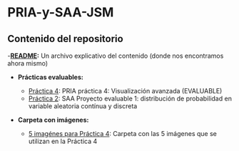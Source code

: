 # PRIA-y-SAA-JSM

## Contenido del repositorio

-**[README](README.md):** Un archivo explicativo del contenido (donde nos encontramos ahora mismo)

- **Prácticas evaluables:**
  - [Práctica 4](Practica4.qmd): PRIA práctica 4: Visualización avanzada (EVALUABLE)
  - [Práctica 2](Practica2.qmd): SAA Proyecto evaluable 1: distribución de probabilidad en variable aleatoria contínua y discreta
 
- **Carpeta con imágenes:**
  - [5 imagénes para Práctica 4](Carpeta%20imágenes): Carpeta con las 5 imágenes que se utilizan en la Práctica 4

